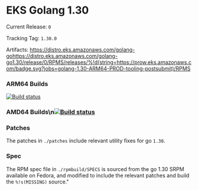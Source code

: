 # EKS Golang 1.30

Current Release: `0`

Tracking Tag: `1.30.0`

Artifacts: https://distro.eks.amazonaws.com/golang-gohttps://distro.eks.amazonaws.com/golang-go1.30/release/0/RPMS/releases/%!d(string=https://prow.eks.amazonaws.com/badge.svg?jobs=golang-1.30-ARM64-PROD-tooling-postsubmit)/RPMS

### ARM64 Builds
[![Build status](https://prow.eks.amazonaws.com/badge.svg?jobs=golang-https://prow.eks.amazonaws.com/badge.svg?jobs=golang-1.30-tooling-postsubmit-ARM64-PROD-tooling-postsubmit)](https://prow.eks.amazonaws.com/?repo=aws%2Feks-distro-build-tooling&type=postsubmit)

### AMD64 Builds\n[![Build status](https://prow.eks.amazonaws.com/badge.svg?jobs=golang-1.30-tooling-postsubmit)](https://prow.eks.amazonaws.com/?repo=aws%2Feks-distro-build-tooling&type=postsubmit)

### Patches
The patches in `./patches` include relevant utility fixes for go `1.30`.

### Spec
The RPM spec file in `./rpmbuild/SPECS` is sourced from the go 1.30 SRPM available on Fedora, and modified to include the relevant patches and build the `%!s(MISSING)` source."
